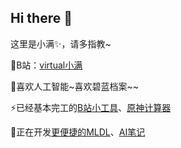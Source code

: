 ## Hi there 👋

这里是小满✨，请多指教~

🎈B站：[virtual小满](https://space.bilibili.com/506925078)


🤗喜欢人工智能~喜欢碧蓝档案~~

⚡已经基本完工的[B站小工具](https://github.com/virtualxiaoman/BiliTools)、[原神计算器](https://github.com/virtualxiaoman/Genshin-Calculator)

🤔正在开发[更便捷的MLDL](https://github.com/virtualxiaoman/Easier_DataScience)、[AI笔记](https://github.com/virtualxiaoman/MLDLRL)

<!--
**virtualxiaoman/virtualxiaoman** is a ✨ _special_ ✨ repository because its `README.md` (this file) appears on your GitHub profile.

Here are some ideas to get you started:

- 🔭 I’m currently working on ...
- 🌱 I’m currently learning ...
- 👯 I’m looking to collaborate on ...
- 🤔 I’m looking for help with ...
- 💬 Ask me about ...
- 📫 How to reach me: ...
- 😄 Pronouns: ...
- ⚡ Fun fact: ...
-->
